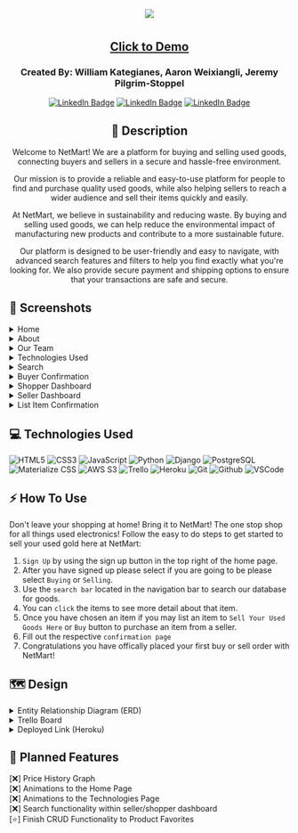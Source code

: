 <div align="center">
<img src="https://user-images.githubusercontent.com/31415907/223872491-b59aa92e-bedd-49b6-9627-0f7dc04fc3c9.png">
</div>

#

<div align="center">

## <a href="https://netmart.herokuapp.com/">Click to Demo</a>

### Created By: William Kategianes, Aaron Weixiangli, Jeremy Pilgrim-Stoppel
[![LinkedIn Badge](https://img.shields.io/badge/-@wKategianes-blue?style=flat&logo=Linkedin&logoColor=black)](https://www.linkedin.com/in/wkategianes/)
[![LinkedIn Badge](https://img.shields.io/badge/-@aaronweixiangli-blue?style=flat&logo=Linkedin&logoColor=black)](https://www.linkedin.com/in/aaronweixiangli/)
[![LinkedIn Badge](https://img.shields.io/badge/-@jeremypilgrimstoppel-blue?style=flat&logo=Linkedin&logoColor=black)](https://www.linkedin.com/in/jeremy-pilgrim-stoppel/)

## :pencil: Description

<p>Welcome to NetMart! We are a platform for buying and selling used goods, connecting buyers and sellers in a secure and hassle-free environment.</p>
<p>Our mission is to provide a reliable and easy-to-use platform for people to find and purchase quality used goods, while also helping sellers to reach a wider audience and sell their items quickly and easily.</p>
<p>At NetMart, we believe in sustainability and reducing waste. By buying and selling used goods, we can help reduce the environmental impact of manufacturing new products and contribute to a more sustainable future.</p>
<p>Our platform is designed to be user-friendly and easy to navigate, with advanced search features and filters to help you find exactly what you're looking for. We also provide secure payment and shipping options to ensure that your transactions are safe and secure.</p>

</div>

 <div id="document" align="left">
  

  ## :camera_flash: Screenshots
  
  <details><summary>Home</summary><img src="https://user-images.githubusercontent.com/31415907/223886835-d0dfb400-37e2-4ce3-a7fa-80ec6e1bbb45.png"></img></details>

  <details><summary>About</summary><img src="https://user-images.githubusercontent.com/31415907/223887070-ffd38016-27e9-4424-b7ab-a926ca167e96.png"></img></details>

  <details><summary>Our Team</summary><img src="https://user-images.githubusercontent.com/31415907/223887871-be6c3266-eb02-4ad2-9af2-5bb2f1eb7977.png"></img></details>

  <details><summary>Technologies Used</summary><img src="https://user-images.githubusercontent.com/31415907/223888233-9d3f2d67-c328-4245-be6d-aaad7be4697d.png"></img></details>

  <details><summary>Search</summary><img src="https://user-images.githubusercontent.com/31415907/223888721-49797bd5-01af-4a30-9564-336af1dade84.png"></img></details>
  
  <details><summary>Buyer Confirmation</summary><img src="https://user-images.githubusercontent.com/31415907/223889503-b0f12008-f9de-4f3f-94d8-1f9b1eed9e4d.png"></img></details>

  <details><summary>Shopper Dashboard</summary><img src="https://user-images.githubusercontent.com/31415907/223889907-fdaffb68-8221-48a3-b27c-d4e6d8d59eb5.png"></img></details>

  <details><summary>Seller Dashboard</summary><img src="https://user-images.githubusercontent.com/31415907/223890505-aa0615f4-3ac1-4ad1-9176-cc52a7326206.png"></img></details>

  <details><summary>List Item Confirmation</summary><img src="https://user-images.githubusercontent.com/31415907/223890612-63968bd7-a6df-4b07-8892-88ba221b9c1b.png"></img></details>

## :computer: Technologies Used

  ![HTML5](https://img.shields.io/badge/-HTML5-05122A?style=flat&logo=html5)
    ![CSS3](https://img.shields.io/badge/-CSS-05122A?style=flat&logo=css3)
      ![JavaScript](https://img.shields.io/badge/-JavaScript-05122A?style=flat&logo=javascript)
        ![Python](https://img.shields.io/badge/-Python-05122A?style=flat&logo=python)
          ![Django](https://img.shields.io/badge/-Django-05122A?style=flat&logo=django)
            ![PostgreSQL](https://img.shields.io/badge/-PostgreSQL-05122A?style=flat&logo=postgresql)
              ![Materialize CSS](https://img.shields.io/badge/-Materialize_CSS-05122A?style=flat&logo=materialdesign)
               ![AWS S3](https://img.shields.io/badge/-AWS_S3-05122A?style=flat&logo=amazons3)
                 ![Trello](https://img.shields.io/badge/-Trello-05122A?style=flat&logo=trello)
                  ![Heroku](https://img.shields.io/badge/-Heroku-05122A?style=flat&logo=heroku)
                    ![Git](https://img.shields.io/badge/-Git-05122A?style=flat&logo=git)
                      ![Github](https://img.shields.io/badge/-GitHub-05122A?style=flat&logo=github)
                        ![VSCode](https://img.shields.io/badge/-VS_Code-05122A?style=flat&logo=visualstudio)


## :zap: How To Use

Don't leave your shopping at home! Bring it to NetMart! The one stop shop for all things used electronics! 
Follow the easy to do steps to get started to sell your used gold here at NetMart:

1. `Sign Up` by using the sign up button in the top right of the home page.
2. After you have signed up please select if you are going to be please select `Buying` or `Selling`.
3. Use the `search bar` located in the navigation bar to search our database for goods.
4. You can `click` the items to see more detail about that item.
5. Once you have chosen an item if you may list an item to `Sell Your Used Goods Here` or `Buy` button to purchase an item from a seller.
6. Fill out the respective `confirmation page`
7. Congratulations you have offically placed your first buy or sell order with NetMart!

## :world_map: Design

<details closed>
  <summary> Entity Relationship Diagram (ERD) </summary>
  <a href="https://user-images.githubusercontent.com/31415907/223964365-755bf9c4-04df-4a39-8586-38ff6b967fa0.png"
    > ERD</a>
</details>

<details closed>
  <summary> Trello Board </summary>
  <a href="https://trello.com/b/vaJOtJF7/project-3-net-mart"
    > https://trello.com/b/vaJOtJF7/project-3-net-mart</a>
</details>

<details closed>
  <summary> Deployed Link (Heroku) </summary>
  <a href="https://netmart.herokuapp.com/"
    > https://netmart.herokuapp.com/</a>
</details>

## :rotating_light: Planned Features

[:x:] Price History Graph<br>
[:x:] Animations to the Home Page<br>
[:x:] Animations to the Technologies Page<br>
[:x:] Search functionality within seller/shopper dashboard<br>
[:star:] Finish CRUD Functionality to Product Favorites
